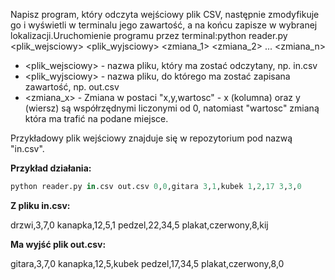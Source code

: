 Napisz program, który odczyta wejściowy plik CSV, następnie zmodyfikuje go i wyświetli w terminalu jego zawartość, a na końcu zapisze w wybranej lokalizacji.Uruchomienie programu przez terminal:python reader.py <plik_wejsciowy> <plik_wyjsciowy> <zmiana_1> <zmiana_2> ... <zmiana_n>

- <plik_wejsciowy> - nazwa pliku, który ma zostać odczytany, np. in.csv
- <plik_wyjsciowy> - nazwa pliku, do którego ma zostać zapisana zawartość, np. out.csv
- <zmiana_x> - Zmiana w postaci "x,y,wartosc" - x (kolumna) oraz y (wiersz) są współrzędnymi liczonymi od 0, natomiast "wartosc" zmianą która ma trafić na podane miejsce.

Przykładowy plik wejściowy znajduje się w repozytorium pod nazwą "in.csv".

**Przykład działania:** 
```python
python reader.py in.csv out.csv 0,0,gitara 3,1,kubek 1,2,17 3,3,0
```

**Z pliku in.csv:**

drzwi,3,7,0
kanapka,12,5,1
pedzel,22,34,5
plakat,czerwony,8,kij

**Ma wyjść plik out.csv:**

gitara,3,7,0
kanapka,12,5,kubek
pedzel,17,34,5
plakat,czerwony,8,0
